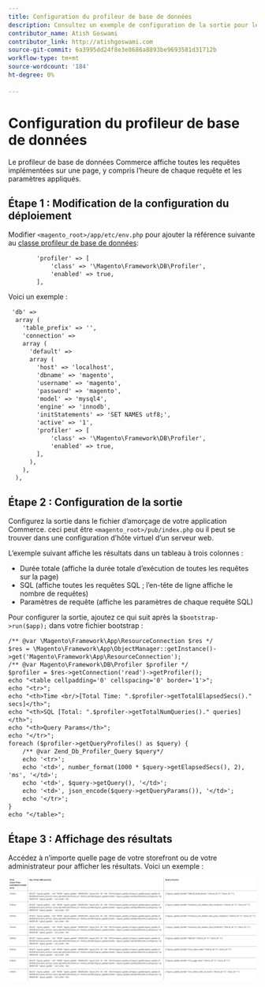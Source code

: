 ```yaml
---
title: Configuration du profileur de base de données
description: Consultez un exemple de configuration de la sortie pour le profileur de base de données.
contributor_name: Atish Goswami
contributor_link: http://atishgoswami.com
source-git-commit: 6a3995dd24f8e3e8686a8893be9693581d31712b
workflow-type: tm+mt
source-wordcount: '184'
ht-degree: 0%

---
```



# Configuration du profileur de base de données

Le profileur de base de données Commerce affiche toutes les requêtes implémentées sur une page, y compris l’heure de chaque requête et les paramètres appliqués.

## Étape 1 : Modification de la configuration du déploiement

Modifier `<magento_root>/app/etc/env.php` pour ajouter la référence suivante au [classe profileur de base de données](https://github.com/magento/magento2/tree/2.4/lib/internal/Magento/Framework/DB/Profiler.php):

```php?start_inline=1
        'profiler' => [
            'class' => '\Magento\Framework\DB\Profiler',
            'enabled' => true,
        ],
```

Voici un exemple :

```php?start_inline=1
 'db' =>
  array (
    'table_prefix' => '',
    'connection' =>
    array (
      'default' =>
      array (
        'host' => 'localhost',
        'dbname' => 'magento',
        'username' => 'magento',
        'password' => 'magento',
        'model' => 'mysql4',
        'engine' => 'innodb',
        'initStatements' => 'SET NAMES utf8;',
        'active' => '1',
        'profiler' => [
            'class' => '\Magento\Framework\DB\Profiler',
            'enabled' => true,
        ],
      ),
    ),
  ),
```

## Étape 2 : Configuration de la sortie

Configurez la sortie dans le fichier d’amorçage de votre application Commerce. ceci peut être `<magento_root>/pub/index.php` ou il peut se trouver dans une configuration d’hôte virtuel d’un serveur web.

L’exemple suivant affiche les résultats dans un tableau à trois colonnes :

- Durée totale (affiche la durée totale d’exécution de toutes les requêtes sur la page)
- SQL (affiche toutes les requêtes SQL ; l’en-tête de ligne affiche le nombre de requêtes)
- Paramètres de requête (affiche les paramètres de chaque requête SQL)

Pour configurer la sortie, ajoutez ce qui suit après la `$bootstrap->run($app);` dans votre fichier bootstrap :

```php?start_inline=1
/** @var \Magento\Framework\App\ResourceConnection $res */
$res = \Magento\Framework\App\ObjectManager::getInstance()->get('Magento\Framework\App\ResourceConnection');
/** @var Magento\Framework\DB\Profiler $profiler */
$profiler = $res->getConnection('read')->getProfiler();
echo "<table cellpadding='0' cellspacing='0' border='1'>";
echo "<tr>";
echo "<th>Time <br/>[Total Time: ".$profiler->getTotalElapsedSecs()." secs]</th>";
echo "<th>SQL [Total: ".$profiler->getTotalNumQueries()." queries]</th>";
echo "<th>Query Params</th>";
echo "</tr>";
foreach ($profiler->getQueryProfiles() as $query) {
    /** @var Zend_Db_Profiler_Query $query*/
    echo '<tr>';
    echo '<td>', number_format(1000 * $query->getElapsedSecs(), 2), 'ms', '</td>';
    echo '<td>', $query->getQuery(), '</td>';
    echo '<td>', json_encode($query->getQueryParams()), '</td>';
    echo '</tr>';
}
echo "</table>";
```

## Étape 3 : Affichage des résultats

Accédez à n’importe quelle page de votre storefront ou de votre administrateur pour afficher les résultats. Voici un exemple :

![Exemples de résultats du profileur de base de données](../../assets/configuration/db-profiler-results.png)
